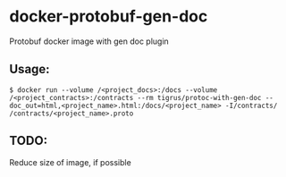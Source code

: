 # docker-protobuf-gen-doc
Protobuf docker image with gen doc plugin


## Usage:

```
$ docker run --volume /<project_docs>:/docs --volume /<project_contracts>:/contracts --rm tigrus/protoc-with-gen-doc --doc_out=html,<project_name>.html:/docs/<project_name> -I/contracts/ /contracts/<project_name>.proto
```

## TODO:
Reduce size of image, if possible
